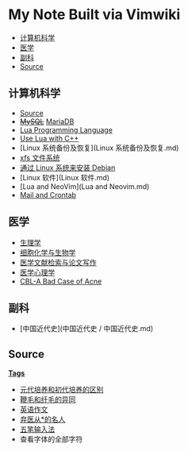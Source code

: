 # My Note Built via Vimwiki

<!-- TOC GitLab -->

* [计算机科学](#计算机科学)
* [医学](#医学)
* [副科](#副科)
* [Source](#source)

<!-- /TOC -->

## 计算机科学

- [Source](Source.md)
- ~~[MySQL](MySQL.md)~~ [MariaDB](MariaDB.md)
- [Lua Programming Language](Lua_Programming_Language.md)
- [Use Lua with C++](Embedding_Lua_in_C++.md)
- [Linux 系统备份及恢复](Linux 系统备份及恢复.md)
- [xfs 文件系统](xfs_文件系统.md)
- [通过 Linux 系统来安装 Debian](通过_Linux_系统来安装_Debian.md)
- [Linux 软件](Linux 软件.md)
- [Lua and NeoVim](Lua and Neovim.md)
- [Mail and Crontab](Mail_and_Crontab.md)

## 医学

- [生理学](生理学.md)
- [细胞化学与生物学](细胞化学与生物学.md)
- [医学文献检索与论文写作](医学文献检索与论文写作.md)
- [医学心理学](医学心理学.md)
- [CBL-A Bad Case of Acne](CBL-A_Bad_Case_of_Acne.md)

## 副科

- [中国近代史](中国近代史 / 中国近代史.md)

## Source

[**Tags**](Tags.md)

- [元代培养和初代培养的区别](原代培养和传代培养的区别.md)
- [鞭毛和纤毛的异同](鞭毛和纤毛的异同.md)
- [英语作文](英语作文.md)
- [弃医从*的名人](弃医从*的名人.md)
- [五笔输入法](五笔输入法.md)
- 查看字体的全部字符
